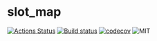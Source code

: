 # slot_map

[![Actions Status](https://github.com/SergeyMakeev/slot_map/workflows/build/badge.svg)](https://github.com/SergeyMakeev/slot_map/actions)
[![Build status](https://ci.appveyor.com/api/projects/status/i00kv17e3ia5jr7q?svg=true)](https://ci.appveyor.com/project/SergeyMakeev/slot-map)
[![codecov](https://codecov.io/gh/SergeyMakeev/slot_map/branch/main/graph/badge.svg?token=3GRAFTRYQU)](https://codecov.io/gh/SergeyMakeev/slot_map)
![MIT](https://img.shields.io/badge/license-MIT-blue.svg)